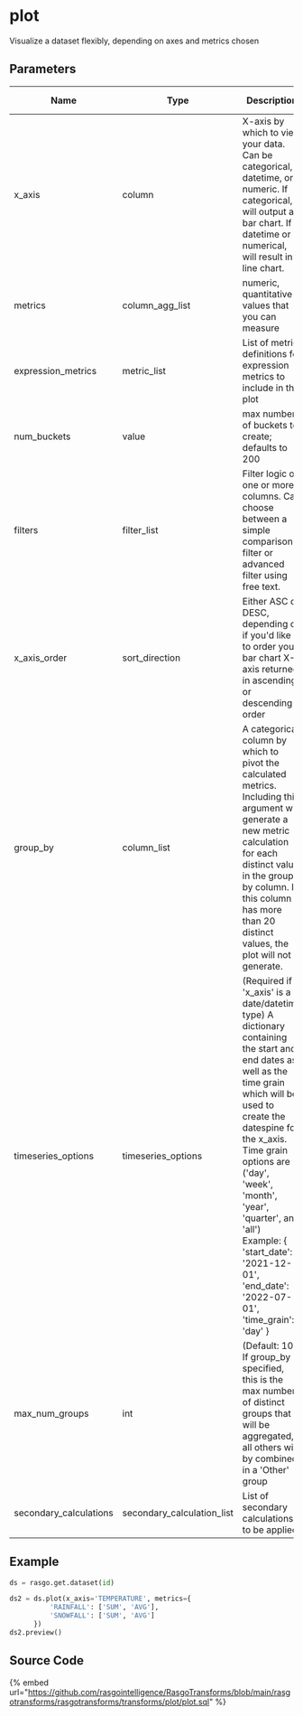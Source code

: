 

# plot

Visualize a dataset flexibly, depending on axes and metrics chosen

## Parameters

|          Name          |            Type            |                                                                                                                                                                           Description                                                                                                                                                                           | Is Optional |
| ---------------------- | -------------------------- | --------------------------------------------------------------------------------------------------------------------------------------------------------------------------------------------------------------------------------------------------------------------------------------------------------------------------------------------------------------- | ----------- |
| x_axis                 | column                     | X-axis by which to view your data. Can be categorical, datetime, or numeric. If categorical, will output a bar chart. If datetime or numerical, will result in a line chart.                                                                                                                                                                                    |             |
| metrics                | column_agg_list            | numeric, quantitative values that you can measure                                                                                                                                                                                                                                                                                                               |             |
| expression_metrics     | metric_list                | List of metric definitions for expression metrics to include in the plot                                                                                                                                                                                                                                                                                        |             |
| num_buckets            | value                      | max number of buckets to create; defaults to 200                                                                                                                                                                                                                                                                                                                | True        |
| filters                | filter_list                | Filter logic on one or more columns. Can choose between a simple comparison filter or advanced filter using free text.                                                                                                                                                                                                                                          | True        |
| x_axis_order           | sort_direction             | Either ASC or DESC, depending on if you'd like to order your bar chart X-axis returned in ascending or descending order                                                                                                                                                                                                                                         | True        |
| group_by               | column_list                | A categorical column by which to pivot the calculated metrics. Including this argument will generate a new metric calculation for each distinct value in the group by column. If this column has more than 20 distinct values, the plot will not generate.                                                                                                      | True        |
| timeseries_options     | timeseries_options         | (Required if 'x_axis' is a date/datetime type) A dictionary containing the start and end dates as well as the time grain which will be used to create the datespine for the x_axis. Time grain options are ('day', 'week', 'month', 'year', 'quarter', and 'all') Example: {   'start_date': '2021-12-01',   'end_date': '2022-07-01',   'time_grain': 'day' }  | True        |
| max_num_groups         | int                        | (Default: 10) If group_by is specified, this is the max number of distinct groups that will be aggregated, all others will by combined in a 'Other' group                                                                                                                                                                                                       | True        |
| secondary_calculations | secondary_calculation_list | List of secondary calculations to be applied                                                                                                                                                                                                                                                                                                                    | True        |


## Example

```python
ds = rasgo.get.dataset(id)

ds2 = ds.plot(x_axis='TEMPERATURE', metrics={
          'RAINFALL': ['SUM', 'AVG'],
          'SNOWFALL': ['SUM', 'AVG']
      })
ds2.preview()
```

## Source Code

{% embed url="https://github.com/rasgointelligence/RasgoTransforms/blob/main/rasgotransforms/rasgotransforms/transforms/plot/plot.sql" %}


